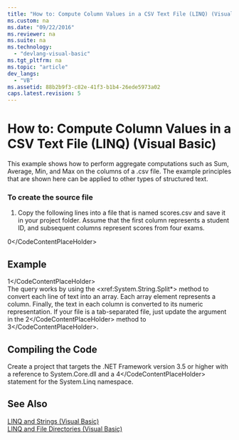 ```yaml
---
title: "How to: Compute Column Values in a CSV Text File (LINQ) (Visual Basic)"
ms.custom: na
ms.date: "09/22/2016"
ms.reviewer: na
ms.suite: na
ms.technology: 
  - "devlang-visual-basic"
ms.tgt_pltfrm: na
ms.topic: "article"
dev_langs: 
  - "VB"
ms.assetid: 88b2b9f3-c82e-41f3-b1b4-26ede5973a02
caps.latest.revision: 5
---
```

# How to: Compute Column Values in a CSV Text File (LINQ) (Visual Basic)
This example shows how to perform aggregate computations such as Sum, Average, Min, and Max on the columns of a .csv file. The example principles that are shown here can be applied to other types of structured text.  
  
### To create the source file  
  
1.  Copy the following lines into a file that is named scores.csv and save it in your project folder. Assume that the first column represents a student ID, and subsequent columns represent scores from four exams.  
  
<CodeContentPlaceHolder>0\</CodeContentPlaceHolder>  
## Example  
  
<CodeContentPlaceHolder>1\</CodeContentPlaceHolder>  
 The query works by using the \<xref:System.String.Split*> method to convert each line of text into an array. Each array element represents a column. Finally, the text in each column is converted to its numeric representation. If your file is a tab-separated file, just update the argument in the <CodeContentPlaceHolder>2\</CodeContentPlaceHolder> method to <CodeContentPlaceHolder>3\</CodeContentPlaceHolder>.  
  
## Compiling the Code  
 Create a project that targets the .NET Framework version 3.5 or higher with a reference to System.Core.dll and a <CodeContentPlaceHolder>4\</CodeContentPlaceHolder> statement for the System.Linq namespace.  
  
## See Also  
 [LINQ and Strings (Visual Basic)](../vs140/linq-and-strings--visual-basic-.md)   
 [LINQ and File Directories (Visual Basic)](../vs140/linq-and-file-directories--visual-basic-.md)